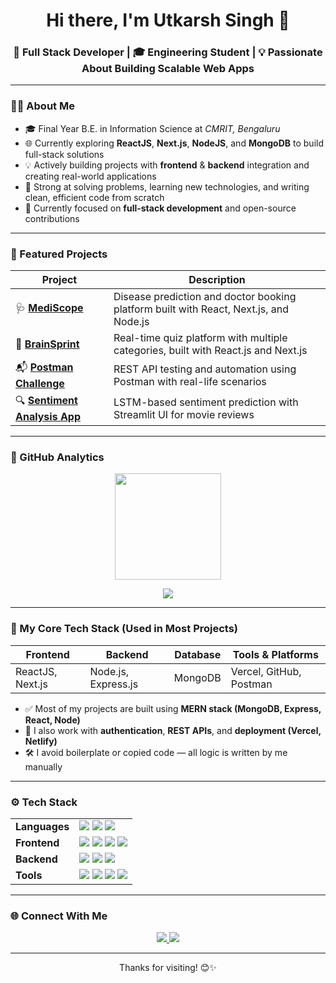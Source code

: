 <h1 align="center">Hi there, I'm Utkarsh Singh 👋</h1>
<h3 align="center">🚀 Full Stack Developer | 🎓 Engineering Student | 💡 Passionate About Building Scalable Web Apps</h3>

---

### 👨‍💻 About Me

- 🎓 Final Year B.E. in Information Science at *CMRIT, Bengaluru*  
- 🌐 Currently exploring **ReactJS**, **Next.js**, **NodeJS**, and **MongoDB** to build full-stack solutions  
- 💡 Actively building projects with **frontend** & **backend** integration and creating real-world applications
- 🧠 Strong at solving problems, learning new technologies, and writing clean, efficient code from scratch
- 🚀 Currently focused on **full-stack development** and open-source contributions

---

### 📌 Featured Projects

| Project | Description |
|--------|-------------|
| 🩺 **[MediScope](https://github.com/Anoymous786/MediScope)** | Disease prediction and doctor booking platform built with React, Next.js, and Node.js |
| 🧠 **[BrainSprint](https://github.com/Anoymous786/BrainSprint-)** | Real-time quiz platform with multiple categories, built with React.js and Next.js |
| 📬 **[Postman Challenge](https://github.com/Anoymous786/Postman-Challenge)** | REST API testing and automation using Postman with real-life scenarios |
| 🔍 **[Sentiment Analysis App](https://github.com/Anoymous786/Sentiment-Analysis-Utkarsh)** | LSTM-based sentiment prediction with Streamlit UI for movie reviews |

---

### 🚀 GitHub Analytics

<p align="center">
  <img src="https://github-readme-stats.vercel.app/api?username=Anoymous786&show_icons=true&theme=radical&count_private=true&hide_border=true" height="170" />
</p>

<p align="center">
  <img src="https://github-readme-stats.vercel.app/api/top-langs/?username=Anoymous786&layout=compact&theme=radical&hide_border=true&langs_count=10&hide=cmake,makefile,shell,swift,kotlin,objective-c&custom_title=Tech%20Stack%20Usage%20(%25)&card_width=500" />
</p>

---

### 🚀 My Core Tech Stack (Used in Most Projects)

| Frontend | Backend | Database | Tools & Platforms |
|----------|---------|----------|-------------------|
| ReactJS, Next.js | Node.js, Express.js | MongoDB | Vercel, GitHub, Postman |

- ✅ Most of my projects are built using **MERN stack (MongoDB, Express, React, Node)**
- 🧠 I also work with **authentication**, **REST APIs**, and **deployment (Vercel, Netlify)**
- 🛠️ I avoid boilerplate or copied code — all logic is written by me manually

---

### ⚙ Tech Stack

<table align="center">
  <tr>
    <td><b>Languages</b></td>
    <td>
      <img src="https://img.shields.io/badge/Python-3670A0?style=for-the-badge&logo=python&logoColor=white"/>
      <img src="https://img.shields.io/badge/JavaScript-yellow?style=for-the-badge&logo=javascript&logoColor=black"/>
      <img src="https://img.shields.io/badge/C-00599C?style=for-the-badge&logo=c&logoColor=white"/>
    </td>
  </tr>
  <tr>
    <td><b>Frontend</b></td>
    <td>
      <img src="https://img.shields.io/badge/React-20232A?style=for-the-badge&logo=react&logoColor=61DAFB"/>
      <img src="https://img.shields.io/badge/Next.js-black?style=for-the-badge&logo=next.js&logoColor=white"/>
      <img src="https://img.shields.io/badge/HTML-E34F26?style=for-the-badge&logo=html5&logoColor=white"/>
      <img src="https://img.shields.io/badge/CSS-1572B6?style=for-the-badge&logo=css3&logoColor=white"/>
    </td>
  </tr>
  <tr>
    <td><b>Backend</b></td>
    <td>
      <img src="https://img.shields.io/badge/Node.js-43853D?style=for-the-badge&logo=node.js&logoColor=white"/>
      <img src="https://img.shields.io/badge/Express.js-black?style=for-the-badge&logo=express&logoColor=white"/>
      <img src="https://img.shields.io/badge/MongoDB-47A248?style=for-the-badge&logo=mongodb&logoColor=white"/>
    </td>
  </tr>
  <tr>
    <td><b>Tools</b></td>
    <td>
      <img src="https://img.shields.io/badge/Git-F05032?style=for-the-badge&logo=git&logoColor=white"/>
      <img src="https://img.shields.io/badge/GitHub-181717?style=for-the-badge&logo=github"/>
      <img src="https://img.shields.io/badge/Postman-FF6C37?style=for-the-badge&logo=postman&logoColor=white"/>
      <img src="https://img.shields.io/badge/VS_Code-007ACC?style=for-the-badge&logo=visual-studio-code"/>
    </td>
  </tr>
</table>

---

### 🌐 Connect With Me

<p align="center">
  <a href="https://www.linkedin.com/in/utkarsh-singh-000000000/" target="_blank">
    <img src="https://img.shields.io/badge/LinkedIn-blue?style=for-the-badge&logo=linkedin" />
  </a>
  <a href="https://github.com/Anoymous786" target="_blank">
    <img src="https://img.shields.io/badge/GitHub-black?style=for-the-badge&logo=github" />
  </a>
</p>

---

<p align="center">Thanks for visiting! 😊✨</p>

